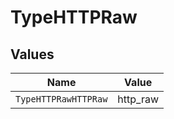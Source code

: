 # TypeHTTPRaw


## Values

| Name                 | Value                |
| -------------------- | -------------------- |
| `TypeHTTPRawHTTPRaw` | http_raw             |
